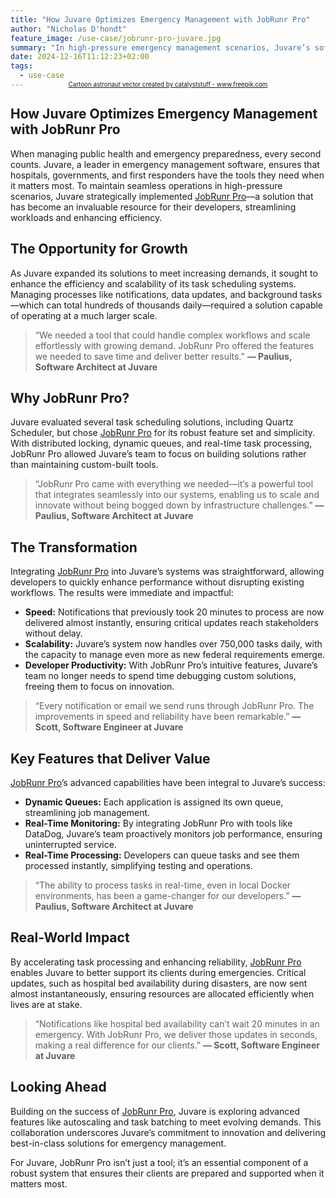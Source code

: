```yaml
---
title: "How Juvare Optimizes Emergency Management with JobRunr Pro"
author: "Nicholas D'hondt"
feature_image: /use-case/jobrunr-pro-juvare.jpg
summary: "In high-pressure emergency management scenarios, Juvare’s software ensures readiness and rapid response. By implementing JobRunr Pro, Juvare streamlined task handling, delivering instant notifications and scaling effortlessly to handle hundreds of thousands of tasks daily."
date: 2024-12-16T11:12:23+02:00
tags:
  - use-case
---
```

<div style="text-align: center;margin: -2em 0 2em;">
<small style="font-size: 70%;"><a href='https://www.freepik.com/vectors/cartoon-astronaut'>Cartoon astronaut vector created by catalyststuff - www.freepik.com</a></small>
</div>

## How Juvare Optimizes Emergency Management with JobRunr Pro

When managing public health and emergency preparedness, every second counts. Juvare, a leader in emergency management software, ensures that hospitals, governments, and first responders have the tools they need when it matters most. To maintain seamless operations in high-pressure scenarios, Juvare strategically implemented <a href="/en/pricing">JobRunr Pro</a>—a solution that has become an invaluable resource for their developers, streamlining workloads and enhancing efficiency.

## The Opportunity for Growth

As Juvare expanded its solutions to meet increasing demands, it sought to enhance the efficiency and scalability of its task scheduling systems. Managing processes like notifications, data updates, and background tasks—which can total hundreds of thousands daily—required a solution capable of operating at a much larger scale.

> “We needed a tool that could handle complex workflows and scale effortlessly with growing demand. JobRunr Pro offered the features we needed to save time and deliver better results.”
> **— Paulius, Software Architect at Juvare**

## Why JobRunr Pro?

Juvare evaluated several task scheduling solutions, including Quartz Scheduler, but chose <a href="/en/pricing">JobRunr Pro</a> for its robust feature set and simplicity. With distributed locking, dynamic queues, and real-time task processing, JobRunr Pro allowed Juvare’s team to focus on building solutions rather than maintaining custom-built tools.

> “JobRunr Pro came with everything we needed—it’s a powerful tool that integrates seamlessly into our systems, enabling us to scale and innovate without being bogged down by infrastructure challenges.”
> **— Paulius, Software Architect at Juvare**

## The Transformation

Integrating <a href="/en/pricing">JobRunr Pro</a> into Juvare’s systems was straightforward, allowing developers to quickly enhance performance without disrupting existing workflows. The results were immediate and impactful:

- **Speed:** Notifications that previously took 20 minutes to process are now delivered almost instantly, ensuring critical updates reach stakeholders without delay.  
- **Scalability:** Juvare’s system now handles over 750,000 tasks daily, with the capacity to manage even more as new federal requirements emerge.  
- **Developer Productivity:** With JobRunr Pro’s intuitive features, Juvare’s team no longer needs to spend time debugging custom solutions, freeing them to focus on innovation.

> “Every notification or email we send runs through JobRunr Pro. The improvements in speed and reliability have been remarkable.”
> **— Scott, Software Engineer at Juvare**

## Key Features that Deliver Value

<a href="/en/pricing">JobRunr Pro</a>’s advanced capabilities have been integral to Juvare’s success:

- **Dynamic Queues:** Each application is assigned its own queue, streamlining job management.  
- **Real-Time Monitoring:** By integrating JobRunr Pro with tools like DataDog, Juvare’s team proactively monitors job performance, ensuring uninterrupted service.  
- **Real-Time Processing:** Developers can queue tasks and see them processed instantly, simplifying testing and operations.

> “The ability to process tasks in real-time, even in local Docker environments, has been a game-changer for our developers.”
> **— Paulius, Software Architect at Juvare**

## Real-World Impact

By accelerating task processing and enhancing reliability, <a href="/en/pricing">JobRunr Pro</a> enables Juvare to better support its clients during emergencies. Critical updates, such as hospital bed availability during disasters, are now sent almost instantaneously, ensuring resources are allocated efficiently when lives are at stake.

> “Notifications like hospital bed availability can’t wait 20 minutes in an emergency. With JobRunr Pro, we deliver those updates in seconds, making a real difference for our clients.”
> **— Scott, Software Engineer at Juvare**

## Looking Ahead

Building on the success of <a href="/en/pricing">JobRunr Pro</a>, Juvare is exploring advanced features like autoscaling and task batching to meet evolving demands. This collaboration underscores Juvare’s commitment to innovation and delivering best-in-class solutions for emergency management.

For Juvare, JobRunr Pro isn’t just a tool; it’s an essential component of a robust system that ensures their clients are prepared and supported when it matters most.

